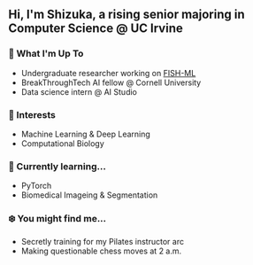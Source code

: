 ## Hi, I'm Shizuka, a rising senior majoring in Computer Science @ UC Irvine

### 🌸 What I'm Up To  
- Undergraduate researcher working on [FISH-ML](https://github.com/UCI-Ding-Lab/FISH-ML/tree/main)
- BreakThroughTech AI fellow @ Cornell University
- Data science intern @ AI Studio
### 🌿 Interests  
- Machine Learning & Deep Learning
- Computational Biology
### 🌻 Currently learning...
- PyTorch
- Biomedical Imageing & Segmentation
### ❄️ You might find me...
- Secretly training for my Pilates instructor arc
- Making questionable chess moves at 2 a.m.
